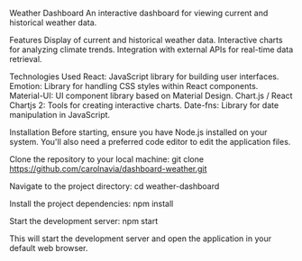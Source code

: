 Weather Dashboard
An interactive dashboard for viewing current and historical weather data.

Features
Display of current and historical weather data.
Interactive charts for analyzing climate trends.
Integration with external APIs for real-time data retrieval.

Technologies Used
React: JavaScript library for building user interfaces.
Emotion: Library for handling CSS styles within React components.
Material-UI: UI component library based on Material Design.
Chart.js / React Chartjs 2: Tools for creating interactive charts.
Date-fns: Library for date manipulation in JavaScript.

Installation
Before starting, ensure you have Node.js installed on your system. You'll also need a preferred code editor to edit the application files.

Clone the repository to your local machine:
git clone https://github.com/carolnavia/dashboard-weather.git

Navigate to the project directory:
cd weather-dashboard

Install the project dependencies:
npm install

Start the development server:
npm start

This will start the development server and open the application in your default web browser.
